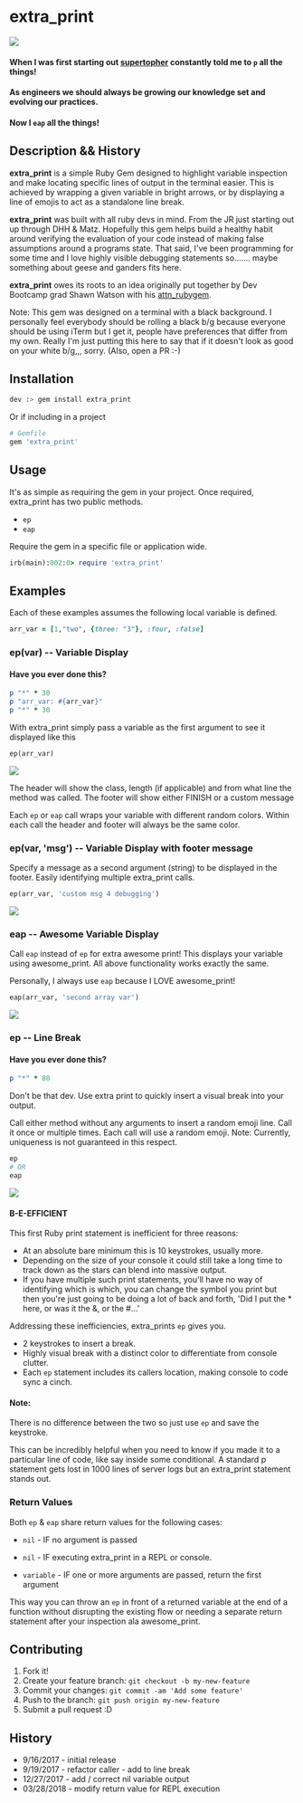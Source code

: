 # extra_print

<img src="https://media.giphy.com/media/UCqJOcLU3OGoE/giphy.gif" />

#### When I was first starting out [supertopher](https://www.github.com/supertopher) constantly told me to ```p``` all the things!

#### As engineers we should always be growing our knowledge set and evolving our practices.

#### Now I ```eap``` all the things!

## Description && History

__extra_print__ is a simple Ruby Gem designed to highlight variable inspection and make locating specific lines of output in the terminal easier. This is achieved by wrapping a given variable in bright arrows, or by displaying a line of emojis to act as a standalone line break.

__extra_print__ was built with all ruby devs in mind. From the JR just starting out up through DHH & Matz. Hopefully this gem helps build a healthy habit around verifying the evaluation of your code instead of making false assumptions around a programs state. That said, I've been programming for some time and I love highly visible debugging statements so....... maybe something about geese and ganders fits here.

__extra_print__ owes its roots to an idea originally put together by Dev Bootcamp grad Shawn Watson with his [attn_rubygem](https://github.com/its-swats/attn_rubygem).

Note: This gem was designed on a terminal with a black background. I personally feel everybody should be rolling a black b/g because everyone should be using iTerm but I get it, people have preferences that differ from my own. Really I'm just putting this here to say that if it doesn't look as good on your white b/g,,, sorry. (Also, open a PR :-)

## Installation

```bash
dev :> gem install extra_print
```

Or if including in a project

```ruby
# Gemfile
gem 'extra_print'
```

## Usage

It's as simple as requiring the gem in your project. Once required, extra_print has two public methods.

- ```ep```
- ```eap```

Require the gem in a specific file or application wide.

```ruby
irb(main):002:0> require 'extra_print'
```

## Examples

Each of these examples assumes the following local variable is defined.
```ruby
arr_var = [1,"two", {three: "3"}, :four, :false]
```

### ep(var) -- Variable Display

#### Have you ever done this?

```ruby
p "*" * 30
p "arr_var: #{arr_var}"
p "*" * 30
```

With extra_print simply pass a variable as the first argument to see it displayed like this

```ruby
ep(arr_var)
```

<img src="https://www.dropbox.com/s/304tsssjyqb7y5c/ep.png?raw=1" />

The header will show the class, length (if applicable) and from what line the method was called.
The footer will show either FINISH or a custom message

Each ```ep``` or ```eap``` call wraps your variable with different random colors. Within each call the header and footer will always be the same color.

### ep(var, 'msg') -- Variable Display with footer message

Specify a message as a second argument (string) to be displayed in the footer. Easily identifying multiple extra_print calls.

```ruby
ep(arr_var, 'custom msg 4 debugging')
```

<img src="https://www.dropbox.com/s/jdea6amjrb2kq4q/ep_with_msg.png?raw=1" />

### eap -- Awesome Variable Display

Call ```eap``` instead of ```ep``` for extra awesome print! This displays your variable using awesome_print. All above functionality works exactly the same.

Personally, I always use ```eap``` because I LOVE awesome_print!

```ruby
eap(arr_var, 'second array var')
```

<img src="https://www.dropbox.com/s/uv041yv2timjrnt/eap_with_msg.png?raw=1" />

### ep -- Line Break

#### Have you ever done this?

```ruby
p "*" * 80
```

Don't be that dev. Use extra print to quickly insert a visual break into your output.

Call either method without any arguments to insert a random emoji line. Call it once or multiple times. Each call will use a random emoji. Note: Currently, uniqueness is not  guaranteed in this respect.

```ruby
ep
# OR
eap
```

<img src="https://www.dropbox.com/s/355n4xmezra9wt1/line_break.png?raw=1" />

#### B-E-EFFICIENT

This first Ruby print statement is inefficient for three reasons:

- At an absolute bare minimum this is 10 keystrokes, usually more.
- Depending on the size of your console it could still take a long time to track down as the stars can blend into massive output.
- If you have multiple such print statements, you'll have no way of identifying which is which, you can change the symbol you print but then you're just going to be doing a lot of back and forth, 'Did I put the * here, or was it the &, or the #...'


Addressing these inefficiencies, extra_prints ```ep``` gives you.

- 2 keystrokes to insert a break.
- Highly visual break with a distinct color to differentiate from console clutter.
- Each ```ep``` statement includes its callers location, making console to code sync a cinch.

#### Note:

There is no difference between the two so just use ```ep``` and save the keystroke.


This can be incredibly helpful when you need to know if you made it to a particular line of code, like say inside some conditional. A standard p statement gets lost in 1000 lines of server logs but an extra_print statement stands out.

### Return Values

Both ```ep``` & ```eap``` share return values for the following cases:

- ```nil``` - IF no argument is passed

- ```nil``` - IF executing extra_print in a REPL or console.

- ```variable``` - IF one or more arguments are passed, return the first argument

This way you can throw an ```ep``` in front of a returned variable at the end of a function without disrupting the existing flow or needing a separate return statement after your inspection ala awesome_print.

## Contributing

1. Fork it!
2. Create your feature branch: `git checkout -b my-new-feature`
3. Commit your changes: `git commit -am 'Add some feature'`
4. Push to the branch: `git push origin my-new-feature`
5. Submit a pull request :D

## History

* 9/16/2017 - initial release
* 9/19/2017 - refactor caller - add to line break
* 12/27/2017 - add / correct nil variable output
* 03/28/2018 - modify return value for REPL execution
